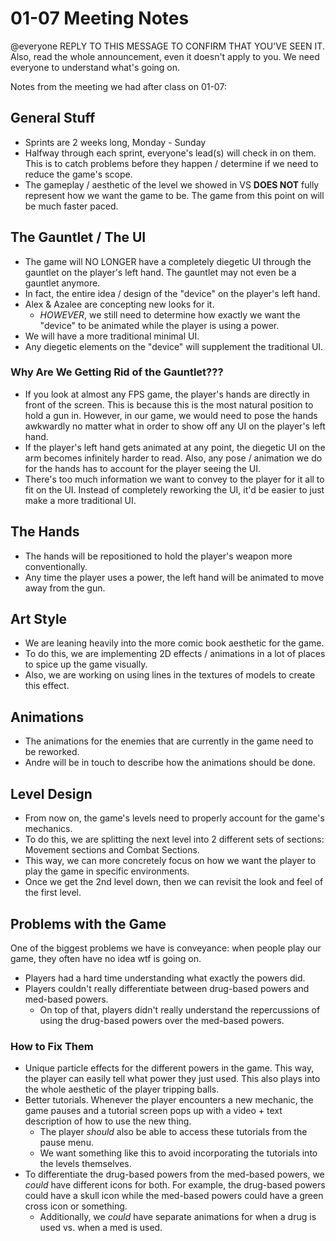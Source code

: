 # 01-07 Meeting Notes

@everyone REPLY TO THIS MESSAGE TO CONFIRM THAT YOU'VE SEEN IT. Also, read the whole announcement, even it doesn't apply to you. We need everyone to understand what's going on.

Notes from the meeting we had after class on 01-07:

## General Stuff
- Sprints are 2 weeks long, Monday - Sunday
- Halfway through each sprint, everyone's lead(s) will check in on them. This is to catch problems before they happen / determine if we need to reduce the game's scope.
- The gameplay / aesthetic of the level we showed in VS **DOES NOT** fully represent how we want the game to be. The game from this point on will be much faster paced.

## The Gauntlet / The UI
- The game will NO LONGER have a completely diegetic UI through the gauntlet on the player's left hand. The gauntlet may not even be a gauntlet anymore.
- In fact, the entire idea / design of the "device" on the player's left hand.
- Alex & Azalee are concepting new looks for it.
	- *HOWEVER*, we still need to determine how exactly we want the "device" to be animated while the player is using a power.
- We will have a more traditional minimal UI.
- Any diegetic elements on the "device" will supplement the traditional UI.

### Why Are We Getting Rid of the Gauntlet???
- If you look at almost any FPS game, the player's hands are directly in front of the screen. This is because this is the most natural position to hold a gun in. However, in our game, we would need to pose the hands awkwardly no matter what in order to show off any UI on the player's left hand.
- If the player's left hand gets animated at any point, the diegetic UI on the arm becomes infinitely harder to read. Also, any pose / animation we do for the hands has to account for the player seeing the UI.
- There's too much information we want to convey to the player for it all to fit on the UI. Instead of completely reworking the UI, it'd be easier to just make a more traditional UI.

## The Hands
- The hands will be repositioned to hold the player's weapon more conventionally.
- Any time the player uses a power, the left hand will be animated to move away from the gun.

## Art Style
- We are leaning heavily into the more comic book aesthetic for the game.
- To do this, we are implementing 2D effects / animations in a lot of places to spice up the game visually.
- Also, we are working on using lines in the textures of models to create this effect.

## Animations
- The animations for the enemies that are currently in the game need to be reworked.
- Andre will be in touch to describe how the animations should be done.

## Level Design
- From now on, the game's levels need to properly account for the game's mechanics.
- To do this, we are splitting the next level into 2 different sets of sections: Movement sections and Combat Sections.
- This way, we can more concretely focus on how we want the player to play the game in specific environments.
- Once we get the 2nd level down, then we can revisit the look and feel of the first level.

## Problems with the Game

One of the biggest problems we have is conveyance: when people play our game, they often have no idea wtf is going on.

- Players had a hard time understanding what exactly the powers did.
- Players couldn't really differentiate between drug-based powers and med-based powers.
	- On top of that, players didn't really understand the repercussions of using the drug-based powers over the med-based powers.

### How to Fix Them

- Unique particle effects for the different powers in the game. This way, the player can easily tell what power they just used. This also plays into the whole aesthetic of the player tripping balls.
- Better tutorials. Whenever the player encounters a new mechanic, the game pauses and a tutorial screen pops up with a video + text description of how to use the new thing.
	- The player *should* also be able to access these tutorials from the pause menu.
	- We want something like this to avoid incorporating the tutorials into the levels themselves.
- To differentiate the drug-based powers from the med-based powers, we *could* have different icons for both. For example, the drug-based powers could have a skull icon while the med-based powers could have a green cross icon or something.
	- Additionally, we *could* have separate animations for when a drug is used vs. when a med is used.
